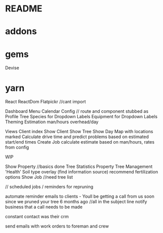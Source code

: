# README

# addons
# gems
  Devise
# yarn
  React
  ReactDom
  Flatpickr //cant import

Dashboard Menu
  Calendar
  Config // route and component stubbed as Profile
    Tree Species for Dropdown Labels
    Equipment for Dropdown Labels
    Theming
    Estimation
      man/hours
      overhead/day

Views
  Client index
  Show Client
  Show Tree
  Show Day
    Map with locations marked
      Calculate drive time and predict problems based on estimated start/end times
  Create Job
    calculate estimate based on man/hours, rates from config

  WIP

  Show Property //basics done
    Tree Statistics
    Property Tree Management 'Health'
    Soil type overlay (find information source)
      recommend fertilization options
  Show Job //need tree list


//
scheduled jobs / reminders for repruning

automate reminder emails to clients -
  Youll be getting a call from us soon since
    we pruned your tree 6 months ago
    //all in the subject line
  notify business that a call needs to be made

constant contact was their crm

send emails with work orders to foreman and crew
